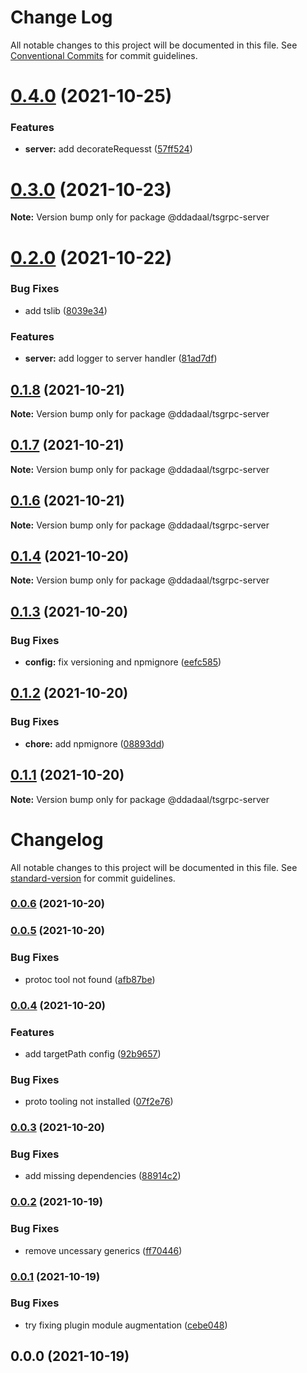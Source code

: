 # Change Log

All notable changes to this project will be documented in this file.
See [Conventional Commits](https://conventionalcommits.org) for commit guidelines.

# [0.4.0](https://github.com/ddadaal/tsgrpc/compare/v0.3.0...v0.4.0) (2021-10-25)


### Features

* **server:** add decorateRequesst ([57ff524](https://github.com/ddadaal/tsgrpc/commit/57ff524fb1d63edf46c9bcdb5b85e9eacd07464a))






# [0.3.0](https://github.com/ddadaal/tsgrpc/compare/v0.2.0...v0.3.0) (2021-10-23)

**Note:** Version bump only for package @ddadaal/tsgrpc-server






# [0.2.0](https://github.com/ddadaal/tsgrpc/compare/v0.1.8...v0.2.0) (2021-10-22)


### Bug Fixes

* add tslib ([8039e34](https://github.com/ddadaal/tsgrpc/commit/8039e3480d9c211c1e9cbe1dd2577589cd08292d))


### Features

* **server:** add logger to server handler ([81ad7df](https://github.com/ddadaal/tsgrpc/commit/81ad7df11b7cf1545596c5857322d76d3af6e5d2))





## [0.1.8](https://github.com/ddadaal/tsgrpc/compare/v0.1.7...v0.1.8) (2021-10-21)

**Note:** Version bump only for package @ddadaal/tsgrpc-server





## [0.1.7](https://github.com/ddadaal/tsgrpc/compare/v0.1.6...v0.1.7) (2021-10-21)

**Note:** Version bump only for package @ddadaal/tsgrpc-server





## [0.1.6](https://github.com/ddadaal/tsgrpc/compare/v0.1.5...v0.1.6) (2021-10-21)

**Note:** Version bump only for package @ddadaal/tsgrpc-server





## [0.1.4](https://github.com/ddadaal/tsgrpc/compare/v0.1.3...v0.1.4) (2021-10-20)

**Note:** Version bump only for package @ddadaal/tsgrpc-server





## [0.1.3](https://github.com/ddadaal/tsgrpc/compare/v0.1.2...v0.1.3) (2021-10-20)


### Bug Fixes

* **config:** fix versioning and npmignore ([eefc585](https://github.com/ddadaal/tsgrpc/commit/eefc585dcd51dbcf660b9fca579150ff33d84659))





## [0.1.2](https://github.com/ddadaal/tsgrpc/compare/v0.1.1...v0.1.2) (2021-10-20)


### Bug Fixes

* **chore:** add npmignore ([08893dd](https://github.com/ddadaal/tsgrpc/commit/08893ddbdb28628323ee9ab366bb9f5fc089b35d))





## [0.1.1](https://github.com/ddadaal/tsgrpc/compare/v0.0.6...v0.1.1) (2021-10-20)

**Note:** Version bump only for package @ddadaal/tsgrpc-server





# Changelog

All notable changes to this project will be documented in this file. See [standard-version](https://github.com/conventional-changelog/standard-version) for commit guidelines.

### [0.0.6](https://github.com/ddadaal/tsgrpc/compare/v0.0.5...v0.0.6) (2021-10-20)

### [0.0.5](https://github.com/ddadaal/tsgrpc/compare/v0.0.4...v0.0.5) (2021-10-20)


### Bug Fixes

* protoc tool not found ([afb87be](https://github.com/ddadaal/tsgrpc/commit/afb87bee777afa9bf7dd9e023b2b190d6c22d8bd))

### [0.0.4](https://github.com/ddadaal/tsgrpc/compare/v0.0.3...v0.0.4) (2021-10-20)


### Features

* add targetPath config ([92b9657](https://github.com/ddadaal/tsgrpc/commit/92b9657cd1c518f3009134f33df473659decfd8e))


### Bug Fixes

* proto tooling not installed ([07f2e76](https://github.com/ddadaal/tsgrpc/commit/07f2e7641984c477f804b89d76bd90016d0bc462))

### [0.0.3](https://github.com/ddadaal/tsgrpc/compare/v0.0.2...v0.0.3) (2021-10-20)


### Bug Fixes

* add missing dependencies ([88914c2](https://github.com/ddadaal/tsgrpc/commit/88914c27c70c67668ed9c33b84add80e1bcc284b))

### [0.0.2](https://github.com/ddadaal/tsgrpc/compare/v0.0.1...v0.0.2) (2021-10-19)


### Bug Fixes

* remove uncessary generics ([ff70446](https://github.com/ddadaal/tsgrpc/commit/ff704467de79fb3dc90989c12cb6c16f6b625b12))

### [0.0.1](https://github.com/ddadaal/tsgrpc/compare/v0.0.0...v0.0.1) (2021-10-19)


### Bug Fixes

* try fixing plugin module augmentation ([cebe048](https://github.com/ddadaal/tsgrpc/commit/cebe048a3e8a3c6ed3826c759db98e2bebdfbd37))

## 0.0.0 (2021-10-19)

